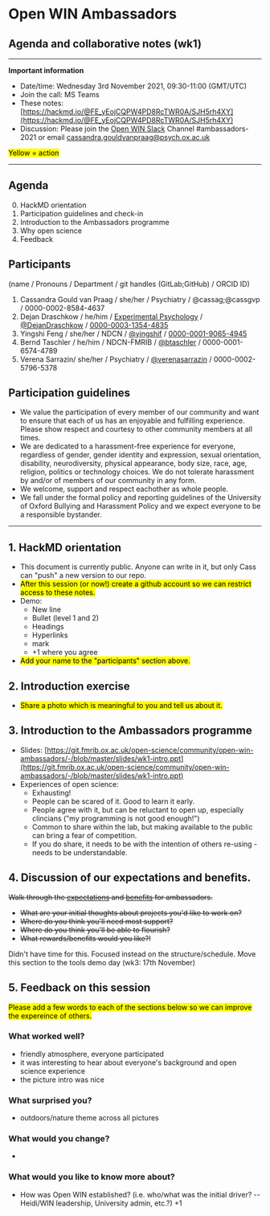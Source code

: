 # Open WIN Ambassadors
## Agenda and collaborative notes (wk1)

-----

**Important information**

- Date/time: Wednesday 3rd November 2021, 09:30-11:00 (GMT/UTC)
- Join the call: MS Teams
- These notes: [https://hackmd.io/@FE_yEojCQPW4PD8RcTWR0A/SJH5rh4XY](https://hackmd.io/@FE_yEojCQPW4PD8RcTWR0A/SJH5rh4XY)
- Discussion: Please join the [Open WIN Slack](https://join.slack.com/t/openwin/signup) Channel #ambassadors-2021 or email cassandra.gouldvanpraag@psych.ox.ac.uk 


<mark>Yellow = action</mark>


-----

## Agenda
0. HackMD orientation
1. Participation guidelines and check-in
2. Introduction to the Ambassadors programme
3. Why open science
4. Feedback

## Participants
(name / Pronouns / Department / git handles (GitLab;GitHub) / ORCID ID)
1. Cassandra Gould van Praag / she/her / Psychiatry / @cassag;@cassgvp / 0000-0002-8584-4637
2. Dejan Draschkow / he/him / [Experimental Psychology](https://www.psy.ox.ac.uk/team/dejan-draschkow) / [@DejanDraschkow](https://github.com/DejanDraschkow) / [0000-0003-1354-4835](https://orcid.org/0000-0003-1354-4835)
3. Yingshi Feng / she/her / NDCN / [@yingshif](https://github.com/yingshif) / [0000-0001-9065-4945](https://orcid.org/0000-0001-9065-4945)
4. Bernd Taschler / he/him / NDCN-FMRIB / [@btaschler](https://github.com/btaschler) / 0000-0001-6574-4789
5. Verena Sarrazin/ she/her / Psychiatry / [@verenasarrazin](https://github.com/verenasarrazin) / 0000-0002-5796-5378
 
## Participation guidelines
- We value the participation of every member of our community and want to ensure that each of us has an enjoyable and fulfilling experience. Please show respect and courtesy to other community members at all times.
- We are dedicated to a harassment-free experience for everyone, regardless of gender, gender identity and expression, sexual orientation, disability, neurodiversity, physical appearance, body size, race, age, religion, politics or technology choices. We do not tolerate harassment by and/or of members of our community in any form.
- We welcome, support and respect eachother as whole people.
- We fall under the formal policy and reporting guidelines of the University of Oxford Bullying and Harassment Policy and we expect everyone to be a responsible bystander.

-----

## 1. HackMD orientation
- This document is currently public. Anyone can write in it, but only Cass can "push" a new version to our repo. 
- <mark>After this session (or now!) create a github account so we can restrict access to these notes. </mark>
- Demo:
    - New line
    - Bullet (level 1 and 2)
    - Headings
    - Hyperlinks
    - mark
    - +1 where you agree
- <mark>Add your name to the "participants" section above.</mark>

## 2. Introduction exercise
- <mark>Share a photo which is meaningful to you and tell us about it.</mark>

## 3. Introduction to the Ambassadors programme
- Slides: [https://git.fmrib.ox.ac.uk/open-science/community/open-win-ambassadors/-/blob/master/slides/wk1-intro.ppt](https://git.fmrib.ox.ac.uk/open-science/community/open-win-ambassadors/-/blob/master/slides/wk1-intro.ppt)
- Experiences of open science:
    - Exhausting!
    - People can be scared of it. Good to learn it early. 
    - People agree with it, but can be reluctant to open up, especially clincians ("my programming is not good enough!")
    - Common to share within the lab, but making available to the public can bring a fear of competition.
    - If you do share, it needs to be with the intention of others re-using - needs to be understandable. 


## 4. Discussion of our expectations and benefits. 
~~Walk through the [expectations](https://open.win.ox.ac.uk/pages/open-science/community/Open-WIN-Community/docs/ambassadors/expectations/) and [benefits](https://open.win.ox.ac.uk/pages/open-science/community/Open-WIN-Community/docs/ambassadors/benefits/) for ambassadors.~~
- ~~What are your initial thoughts about projects you'd like to work on?~~
- ~~Where do you think you'll need most support?~~
- ~~Where do you think you'll be able to flourish?~~
- ~~What rewards/benefits would you like?!~~

Didn't have time for this. Focused instead on the structure/schedule. Move this section to the tools demo day (wk3: 17th November)


## 5. Feedback on this session
<mark>Please add a few words to each of the sections below so we can improve the expereince of others.</mark>
### What worked well?
- friendly atmosphere, everyone participated
- it was interesting to hear about everyone's background and open science experience
- the picture intro was nice
### What surprised you?
- outdoors/nature theme across all pictures
### What would you change?
- 
### What would you like to know more about?
- How was Open WIN established? (i.e. who/what was the initial driver? -- Heidi/WIN leadership, University admin, etc.?) +1

